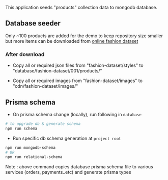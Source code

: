 This application seeds "products" collection data to mongodb database.

## Database seeder

Only ~100 products are added for the demo to keep repository size smaller but more items can be downloaded from [online fashion dataset](https://www.kaggle.com/datasets/paramaggarwal/fashion-product-images-dataset)

### After download

- Copy all or required json files from "fashion-dataset/styles" to "database/fashion-dataset/001/products/"

- Copy all or required images from "fashion-dataset/images" to "cdn/fashion-dataset/images/"

## Prisma schema

- On prisma schema change (locally), run following in `database`

```sh
# to upgrade db & generate schema
npm run schema
```

- Run specific db schema generation at `project root`

```sh
npm run mongodb-schema
# OR
npm run relational-schema
```

Note : above command copies database prisma schema file to various services (orders, payments..etc) and generate prisma types
